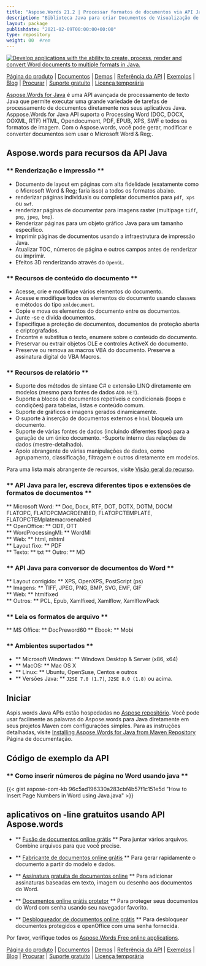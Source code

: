 ```yaml
---
title: "Aspose.Words 21.2 | Processar formatos de documentos via API Java" 
description: "Biblioteca Java para criar Documentos de Visualização de Editar e Converter e OpenOffice. Trabalhe programaticamente com texto de documento, imagens, formulários, tabelas, XML, OLE e muito mais." 
layout: package
publishdate: "2021-02-09T00:00:00+00:00"
type: repository
weight: 00	#rem
---
```

[![Develop applications with the ability to create, process, render and convert Word documents to multiple formats in Java.](/res_repo/img/compress/aspose_words-for-java-banner.png)](./)

[Página do produto](https://products.aspose.com/words/java) | [Documentos](https://docs.aspose.com/words/java/) | [Demos](https://products.aspose.app/words/family) | [Referência da API](https://apireference.aspose.com/words/java) | [Exemplos](https://github.com/aspose-words/Aspose.Words-for-Java/tree/master/Exemplos) | [Blog](https://blog.aspose.com/category/words/) | [Procurar](https://search.aspose.com/) | [Suporte gratuito](https://forum.aspose.com/c/words) | [Licença temporária](https://purchase.aspose.com/temporary-license)

[Aspose.Words for Java](https://products.aspose.com/words/java) é uma API avançada de processamento de texto Java que permite executar uma grande variedade de tarefas de processamento de documentos diretamente nos seus aplicativos Java. Asppose.Words for Java API suporta o Processing Word (DOC, DOCX, OOXML, RTF) HTML, Opendocument, PDF, EPUB, XPS, SWF e todos os formatos de imagem. Com o Aspose.words, você pode gerar, modificar e converter documentos sem usar o Microsoft Word & Reg;.

## Aspose.words para recursos da API Java

### ** Renderização e impressão **
- Documento de layout em páginas com alta fidelidade (exatamente como o Microsoft Word & Reg; faria isso) a todos os formatos abaixo.
- renderizar páginas individuais ou completar documentos para `pdf`,` xps` ou `swf`.
- renderizar páginas de documentar para imagens raster (multipage `tiff`,` png`, `jpeg`,` bmp`).
- Renderizar páginas para um objeto gráfico Java para um tamanho específico.
- Imprimir páginas de documentos usando a infraestrutura de impressão Java.
- Atualizar TOC, números de página e outros campos antes de renderizar ou imprimir.
- Efeitos 3D renderizando através do `OpenGL`.

### ** Recursos de conteúdo do documento **
- Acesse, crie e modifique vários elementos do documento.
- Acesse e modifique todos os elementos do documento usando classes e métodos do tipo `xmldocument`.
- Copie e mova os elementos do documento entre os documentos.
- Junte -se e divida documentos.
- Especifique a proteção de documentos, documentos de proteção aberta e criptografados.
- Encontre e substitua o texto, enumere sobre o conteúdo do documento.
- Preservar ou extrair objetos OLE e controles ActiveX do documento.
- Preserve ou remova as macros VBA do documento. Preserve a assinatura digital do VBA Macros.

### ** Recursos de relatório **
- Suporte dos métodos de sintaxe C# e extensão LINQ diretamente em modelos (mesmo para fontes de dados `ADO.NET`).
- Suporte a blocos de documentos repetíveis e condicionais (loops e condições) para tabelas, listas e conteúdo comum.
- Suporte de gráficos e imagens gerados dinamicamente.
- O suporte à inserção de documentos externos e `html` bloqueia um documento.
- Suporte de várias fontes de dados (incluindo diferentes tipos) para a geração de um único documento.
-Suporte interno das relações de dados (mestre-detalhado).
- Apoio abrangente de várias manipulações de dados, como agrupamento, classificação, filtragem e outros diretamente em modelos.

Para uma lista mais abrangente de recursos, visite [Visão geral do recurso](https://docs.aspose.com/words/java/feature-overview/).

### ** API Java para ler, escreva diferentes tipos e extensões de formatos de documentos **
** Microsoft Word: ** Doc, Docx, RTF, DOT, DOTX, DOTM, DOCM FLATOPC, FLATOPCMACROENBED, FLATOPCTEMPLATE, FLATOPCTEMplatemacroenabled \
** OpenOffice: ** ODT, OTT \
** WordProcessingMl: ** WordMl \
** Web: ** html, mhtml \
** Layout fixo: ** PDF \
** Texto: ** txt
** Outro: ** MD

### ** API Java para conversor de documentos do Word **
** Layout corrigido: ** XPS, OpenXPS, PostScript (ps) \
** Imagens: ** TIFF, JPEG, PNG, BMP, SVG, EMF, GIF \
** Web: ** htmlfixed \
** Outros: ** PCL, Epub, Xamlfixed, Xamlflow, XamlflowPack

### ** Leia os formatos de arquivo **
** MS Office: ** DocPreword60
** Ebook: ** Mobi

### ** Ambientes suportados **
- ** Microsoft Windows: ** Windows Desktop & Server (x86, x64)
- ** MacOS: ** Mac OS X
- ** Linux: ** Ubuntu, OpenSuse, Centos e outros
- ** Versões Java: ** `J2SE 7.0 (1.7)`, `J2SE 8.0 (1.8)` ou acima.

## Iniciar

Aspis.words Java APIs estão hospedadas no [Aspose repositório](https://releases.aspose.com/words/java/). Você pode usar facilmente as palavras do Aspose.words para Java diretamente em seus projetos Maven com configurações simples. Para as instruções detalhadas, visite [Installing Aspose.Words for Java from Maven Repository](https://docs.aspose.com/words/java/installation/) Página de documentação.

## Código de exemplo da API

### ** Como inserir números de página no Word usando java **
{{< gist  aspose-com-kb 96c5ad196330a283cbf4b57f1c151e5d "How to Insert Page Numbers in Word using Java.java" >}}

## aplicativos on -line gratuitos usando API Aspose.words

- ** [Fusão de documentos online grátis](https://products.aspose.app/words/merger) ** Para juntar vários arquivos. Combine arquivos para que você precise.

- ** [Fabricante de documentos online grátis](https://products.aspose.app/words/assembly) ** Para gerar rapidamente o documento a partir do modelo e dados.

- ** [Assinatura gratuita de documentos online](https://products.aspose.app/words/signature) ** Para adicionar assinaturas baseadas em texto, imagem ou desenho aos documentos do Word.

- ** [Documentos online grátis protetor](https://products.aspose.app/words/protect) ** Para proteger seus documentos do Word com senha usando seu navegador favorito.

- ** [Desbloqueador de documentos online grátis](https://products.aspose.app/words/unlock) ** Para desbloquear documentos protegidos e openOffice com uma senha fornecida.

Por favor, verifique todos os [Aspose.Words Free online applications](https://products.aspose.app/words/family).

[Página do produto](https://products.aspose.com/words/java) | [Documentos](https://docs.aspose.com/words/java/) | [Demos](https://products.aspose.app/words/family) | [Referência da API](https://apireference.aspose.com/words/java) | [Exemplos](https://github.com/aspose-words/Aspose.Words-for-Java/tree/master/Exemplos) | [Blog](https://blog.aspose.com/category/words/) | [Procurar](https://search.aspose.com/) | [Suporte gratuito](https://forum.aspose.com/c/words) | [Licença temporária](https://purchase.aspose.com/temporary-license)
